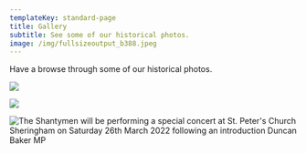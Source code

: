 ```yaml
---
templateKey: standard-page
title: Gallery
subtitle: See some of our historical photos.
image: /img/fullsizeoutput_b388.jpeg
---
```

Have a browse through some of our historical photos.

![](/img/cl-2017.jpeg)

![](/img/140315-shantymen-0003.jpg)

![The Shantymen will be performing a special concert at St. Peter's Church Sheringham on Saturday 26th March 2022 following an introduction Duncan Baker MP](/img/photo-.jpg "Shantymen 2022")